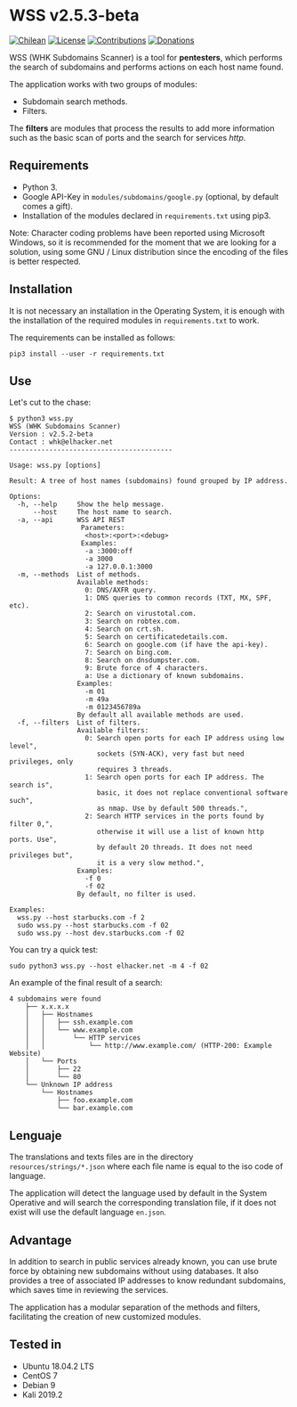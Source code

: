 # WSS v2.5.3-beta

[![Chilean](https://img.shields.io/badge/From-Chile-blue.svg)](https://es.wikipedia.org/wiki/Chile)
[![License](https://img.shields.io/badge/license-GPL%20(%3E%3D%202)-blue.svg)](https://www.gnu.org/licenses/gpl-3.0.html)
[![Contributions](https://img.shields.io/badge/contributions-welcome-blue.svg)](https://github.com/WHK102/wss/issues)
[![Donations](https://img.shields.io/badge/Donate-PayPal-blue.svg)](https://paypal.me/whk102)

WSS (WHK Subdomains Scanner) is a tool for **pentesters**, which performs the
search of subdomains and performs actions on each host name found.

The application works with two groups of modules:

- Subdomain search methods.
- Filters.

The **filters** are modules that process the results to add more information
such as the basic scan of ports and the search for services *http*.


## Requirements

- Python 3.
- Google API-Key in `modules/subdomains/google.py` (optional, by default comes a
  gift).
- Installation of the modules declared in `requirements.txt` using pip3.

Note: Character coding problems have been reported using Microsoft Windows, so
it is recommended for the moment that we are looking for a solution, using some
GNU / Linux distribution since the encoding of the files is better respected.


## Installation

It is not necessary an installation in the Operating System, it is enough with
the installation of the required modules in `requirements.txt` to work.

The requirements can be installed as follows:

    pip3 install --user -r requirements.txt


## Use

Let's cut to the chase:

    $ python3 wss.py
    WSS (WHK Subdomains Scanner)
    Version : v2.5.2-beta
    Contact : whk@elhacker.net
    -----------------------------------------
       
    Usage: wss.py [options]
       
    Result: A tree of host names (subdomains) found grouped by IP address.
       
    Options:
      -h, --help     Show the help message.
          --host     The host name to search.
      -a, --api      WSS API REST
                      Parameters:
                       <host>:<port>:<debug>
                      Examples:  
                       -a :3000:off
                       -a 3000
                       -a 127.0.0.1:3000
      -m, --methods  List of methods.
                     Available methods:
                       0: DNS/AXFR query.
                       1: DNS queries to common records (TXT, MX, SPF, etc).
                       2: Search on virustotal.com.
                       3: Search on robtex.com.
                       4: Search on crt.sh.
                       5: Search on certificatedetails.com.
                       6: Search on google.com (if have the api-key).
                       7: Search on bing.com.
                       8: Search on dnsdumpster.com.
                       9: Brute force of 4 characters.
                       a: Use a dictionary of known subdomains.
                     Examples:
                       -m 01
                       -m 49a
                       -m 0123456789a
                     By default all available methods are used.
      -f, --filters  List of filters.
                     Available filters:
                       0: Search open ports for each IP address using low level",
                          sockets (SYN-ACK), very fast but need privileges, only
                          requires 3 threads.
                       1: Search open ports for each IP address. The search is",
                          basic, it does not replace conventional software such",
                          as nmap. Use by default 500 threads.",
                       2: Search HTTP services in the ports found by filter 0,",
                          otherwise it will use a list of known http ports. Use",
                          by default 20 threads. It does not need privileges but",
                          it is a very slow method.",
                     Examples:
                       -f 0
                       -f 02
                     By default, no filter is used.
       
    Examples:
      wss.py --host starbucks.com -f 2
      sudo wss.py --host starbucks.com -f 02
      sudo wss.py --host dev.starbucks.com -f 02

You can try a quick test:

    sudo python3 wss.py --host elhacker.net -m 4 -f 02

An example of the final result of a search:

    4 subdomains were found
        ├── x.x.x.x
        │   ├── Hostnames
        │   │   ├── ssh.example.com
        │   │   └── www.example.com
        │   │       └── HTTP services
        │   │           └── http://www.example.com/ (HTTP-200: Example Website)
        │   └── Ports
        │       ├── 22
        │       └── 80
        └── Unknown IP address
            └── Hostnames
                ├── foo.example.com
                └── bar.example.com
    

## Lenguaje

The translations and texts files are in the directory
`resources/strings/*.json` where each file name is equal to the iso code of
language.

The application will detect the language used by default in the System Operative
and will search the corresponding translation file, if it does not exist will
use the default language `en.json`.


## Advantage

In addition to search in public services already known, you can use brute force
by obtaining new subdomains without using databases. It also provides a tree of
associated IP addresses to know redundant subdomains, which saves time in
reviewing the services.

The application has a modular separation of the methods and filters,
facilitating the creation of new customized modules.


## Tested in

- Ubuntu 18.04.2 LTS
- CentOS 7
- Debian 9
- Kali 2019.2
